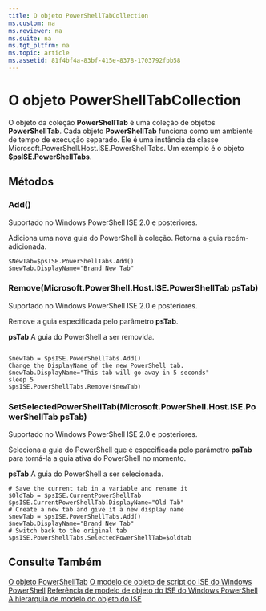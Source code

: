 ```yaml
---
title: O objeto PowerShellTabCollection
ms.custom: na
ms.reviewer: na
ms.suite: na
ms.tgt_pltfrm: na
ms.topic: article
ms.assetid: 81f4bf4a-83bf-415e-8378-1703792fbb58
---
```

# O objeto PowerShellTabCollection
  O objeto da coleção **PowerShellTab** é uma coleção de objetos **PowerShellTab**. Cada objeto **PowerShellTab** funciona como um ambiente de tempo de execução separado. Ele é uma instância da classe Microsoft.PowerShell.Host.ISE.PowerShellTabs. Um exemplo é o objeto **$psISE.PowerShellTabs**.

## Métodos

### Add()
  Suportado no Windows PowerShell ISE 2.0 e posteriores. 

 Adiciona uma nova guia do PowerShell à coleção. Retorna a guia recém-adicionada.

```
$NewTab=$psISE.PowerShellTabs.Add()
$newTab.DisplayName="Brand New Tab"
```

### Remove(Microsoft.PowerShell.Host.ISE.PowerShellTab psTab)
  Suportado no Windows PowerShell ISE 2.0 e posteriores. 

 Remove a guia especificada pelo parâmetro **psTab**.

 **psTab**
 A guia do PowerShell a ser removida.

```

$newTab = $psISE.PowerShellTabs.Add()
Change the DisplayName of the new PowerShell tab. 
$newTab.DisplayName="This tab will go away in 5 seconds" 
sleep 5 
$psISE.PowerShellTabs.Remove($newTab)
```

### SetSelectedPowerShellTab(Microsoft.PowerShell.Host.ISE.PowerShellTab psTab)
  Suportado no Windows PowerShell ISE 2.0 e posteriores. 

 Seleciona a guia do PowerShell que é especificada pelo parâmetro **psTab** para torná-la a guia ativa do PowerShell no momento.

 **psTab**
 A guia do PowerShell a ser selecionada.

```
# Save the current tab in a variable and rename it
$OldTab = $psISE.CurrentPowerShellTab
$psISE.CurrentPowerShellTab.DisplayName="Old Tab"
# Create a new tab and give it a new display name
$newTab = $psISE.PowerShellTabs.Add()
$newTab.DisplayName="Brand New Tab" 
# Switch back to the original tab
$psISE.PowerShellTabs.SelectedPowerShellTab=$oldtab
```

## Consulte Também
 [O objeto PowerShellTab](The-PowerShellTab-Object.md) 
 [O modelo de objeto de script do ISE do Windows PowerShell](../ise/The-Windows-PowerShell-ISE-Scripting-Object-Model.md) 
 [Referência de modelo de objeto do ISE do Windows PowerShell](../ise/Windows-PowerShell-ISE-Object-Model-Reference.md) 
 [A hierarquia de modelo do objeto do ISE](../ise/The-ISE-Object-Model-Hierarchy.md)

  


<!--HONumber=May16_HO2-->


